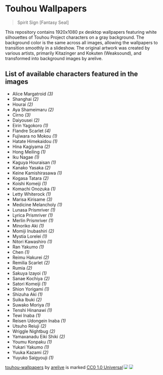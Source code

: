 # Touhou Wallpapers
> Spirit Sign [Fantasy Seal]

This repository contains 1920x1080 px desktop wallpapers 
featuring white silhouettes of Touhou Project characters on a gray background. 
The background color is the same across all images, 
allowing the wallpapers to transition smoothly in a slideshow. 
The original artwork was created by various artists, 
primarily Kitazinger and Kokuten (Weaksound), 
and transformed into background images by arelive.

## List of available characters featured in the images

- Alice Margatroid *(3)*
- Shanghai *(2)*
- Hourai *(2)*
- Aya Shameimaru *(2)*
- Cirno *(3)*
- Daiyousei *(2)*
- Eirin Yagokoro *(1)*
- Flandre Scarlet *(4)*
- Fujiwara no Mokou *(1)*
- Hatate Himekaidou *(1)*
- Hina Kagiyama *(2)*
- Hong Meiling *(1)*
- Iku Nagae *(1)*
- Kaguya Houraisan *(1)*
- Kanako Yasaka *(2)*
- Keine Kamishirasawa *(1)*
- Kogasa Tatara *(2)*
- Koishi Komeiji *(1)*
- Komachi Onozuka *(1)*
- Letty Whiterock *(1)*
- Marisa Kirisame *(3)*
- Medicine Melancholy *(1)*
- Lunasa Prismriver *(1)*
- Lyrica Prismriver *(1)*
- Merlin Prismriver *(1)*
- Minoriko Aki *(1)*
- Momiji Inubashiri *(2)*
- Mystia Lorelei *(1)*
- Nitori Kawashiro *(1)*
- Ran Yakumo *(1)*
- Chen *(1)*
- Reimu Hakurei *(2)*
- Remilia Scarlet *(2)*
- Rumia *(2)*
- Sakuya Izayoi *(1)*
- Sanae Kochiya *(2)*
- Satori Komeiji *(1)*
- Shion Yorigami *(1)*
- Shizuha Aki *(1)*
- Suika Ibuki *(2)*
- Suwako Moriya *(1)*
- Tenshi Hinanawi *(1)*
- Tewi Inaba *(1)*
- Reisen Udongein Inaba *(1)*
- Utsuho Reiuji *(2)*
- Wriggle Nightbug *(2)*
- Yamaxanadu Eiki Shiki *(2)*
- Youmu Konpaku *(1)*
- Yukari Yakumo *(1)*
- Yuuka Kazami *(2)*
- Yuyuko Saigyouji *(1)*

<a href="https://github.com/arebaka/touhou-wallpapers">touhou-wallpapers</a> by <a href="https://are.moe">arelive</a> is marked <a href="https://creativecommons.org/publicdomain/zero/1.0/">CC0 1.0 Universal</a><img src="https://mirrors.creativecommons.org/presskit/icons/cc.svg" style="max-width: 1em;max-height:1em;margin-left: .2em;"><img src="https://mirrors.creativecommons.org/presskit/icons/zero.svg" style="max-width: 1em;max-height:1em;margin-left: .2em;">
